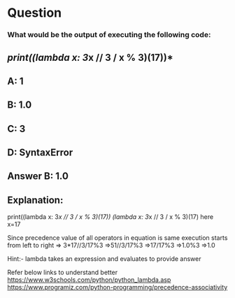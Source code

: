 # Question
### What would be the output of executing the following code:
## *print((lambda x: 3*x // 3 / x % 3)(17))*
## A: 1
## B: 1.0
## C: 3
## D: SyntaxError
## Answer B: 1.0
## Explanation:
print((lambda x: 3*x // 3 / x % 3)(17))
(lambda x: 3*x // 3 / x % 3)(17)
here x=17

Since precedence value of all operators in equation is same execution starts from left to right
=> 3*17//3/17%3
=>51//3/17%3
=>17/17%3
=>1.0%3
=>1.0

Hint:-
lambda takes an expression and evaluates to provide answer

Refer below links to understand better
https://www.w3schools.com/python/python_lambda.asp
https://www.programiz.com/python-programming/precedence-associativity
